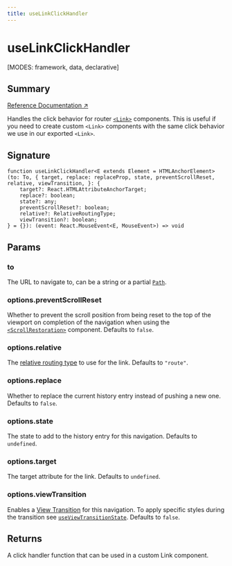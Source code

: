 ```yaml
---
title: useLinkClickHandler
---
```


# useLinkClickHandler

<!--
⚠️ ⚠️ IMPORTANT ⚠️ ⚠️ 

Thank you for helping improve our documentation!

This file is auto-generated from the JSDoc comments in the source
code, so please edit the JSDoc comments in the file below and this
file will be re-generated once those changes are merged.

https://github.com/remix-run/react-router/blob/main/packages/react-router/lib/dom/lib.tsx#L1487
-->

[MODES: framework, data, declarative]

## Summary

[Reference Documentation ↗](https://api.reactrouter.com/v7/functions/react_router.useLinkClickHandler.html)

Handles the click behavior for router [`<Link>`](../components/Link) components. This is useful if
you need to create custom `<Link>` components with the same click behavior we
use in our exported `<Link>`.

## Signature

```tsx
function useLinkClickHandler<E extends Element = HTMLAnchorElement>(to: To, { target, replace: replaceProp, state, preventScrollReset, relative, viewTransition, }: {
    target?: React.HTMLAttributeAnchorTarget;
    replace?: boolean;
    state?: any;
    preventScrollReset?: boolean;
    relative?: RelativeRoutingType;
    viewTransition?: boolean;
} = {}): (event: React.MouseEvent<E, MouseEvent>) => void
```

## Params

### to

The URL to navigate to, can be a string or a partial [`Path`](https://api.reactrouter.com/v7/interfaces/react_router.Path.html).

### options.preventScrollReset

Whether to prevent the scroll position from being reset to the top of the viewport on completion of the navigation when
using the [`<ScrollRestoration>`](../components/ScrollRestoration) component.
Defaults to `false`.

### options.relative

The [relative routing type](https://api.reactrouter.com/v7/types/react_router.RelativeRoutingType.html) to use for the link. Defaults to `"route"`.

### options.replace

Whether to replace the current history entry instead of pushing a new one. Defaults to `false`.

### options.state

The state to add to the history entry for this navigation. Defaults to `undefined`.

### options.target

The target attribute for the link. Defaults to `undefined`.

### options.viewTransition

Enables a [View Transition](https://developer.mozilla.org/en-US/docs/Web/API/View_Transitions_API) for this navigation. To apply specific styles during the transition see [`useViewTransitionState`](../hooks/useViewTransitionState).
Defaults to `false`.

## Returns

A click handler function that can be used in a custom Link component.

